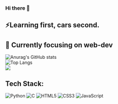### Hi there 👋

 <h2>⚡Learning first, cars second.</h2>
 <h2>🔭 Currently focusing on web-dev </h2>


![Anurag's GitHub stats](https://github-readme-stats.vercel.app/api?username=JaxChoong&show_icons=true&theme=neon)<br/>
![Top Langs](https://github-readme-stats.vercel.app/api/top-langs/?username=JaxChoong&theme=neon&layout=compact)<br/>
![](https://github-readme-streak-stats.herokuapp.com/?user=JaxChoong&theme=neon&hide_border=false)


## Tech Stack:

![Python](https://img.shields.io/badge/python-3670A0?style=for-the-badge&logo=python&logoColor=ffdd54)
![C](https://img.shields.io/badge/c-%2300599C.svg?style=for-the-badge&logo=c&logoColor=white)
![HTML5](https://img.shields.io/badge/html5-%23E34F26.svg?style=for-the-badge&logo=html5&logoColor=white)
![CSS3](https://img.shields.io/badge/css3-%231572B6.svg?style=for-the-badge&logo=css3&logoColor=white)
![JavaScript](https://img.shields.io/badge/javascript-%23323330.svg?style=for-the-badge&logo=javascript&logoColor=%23F7DF1E)
